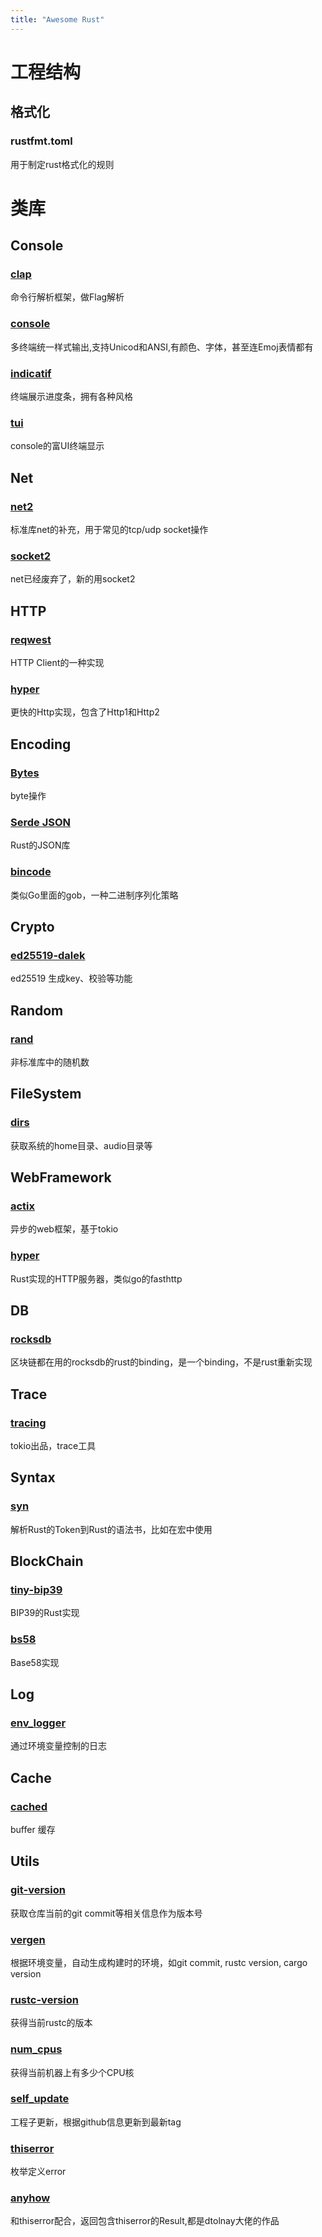 ```yaml
---
title: "Awesome Rust"
---
```

# 工程结构
## 格式化

### rustfmt.toml
用于制定rust格式化的规则

# 类库
## Console
### [clap](https://github.com/clap-rs/clap)
命令行解析框架，做Flag解析

### [console](https://github.com/mitsuhiko/console)
多终端统一样式输出,支持Unicod和ANSI,有颜色、字体，甚至连Emoj表情都有

### [indicatif](https://github.com/mitsuhiko/indicatif)
终端展示进度条，拥有各种风格

### [tui](https://github.com/fdehau/tui-rs)
console的富UI终端显示

## Net
### [net2](https://docs.rs/net2/latest/net2/)
标准库net的补充，用于常见的tcp/udp socket操作

### [socket2](https://crates.io/crates/socket2)
net已经废弃了，新的用socket2

## HTTP
### [reqwest](https://docs.rs/reqwest)
HTTP Client的一种实现

### [hyper](https://crates.io/crates/hyper)
更快的Http实现，包含了Http1和Http2

## Encoding

### [Bytes](https://docs.rs/bytes)
byte操作

### [Serde JSON](https://github.com/serde-rs/json)
Rust的JSON库

### [bincode](https://docs.rs/bincode)
类似Go里面的gob，一种二进制序列化策略


## Crypto
### [ed25519-dalek](https://docs.rs/ed25519-dalek)
ed25519 生成key、校验等功能

## Random
### [rand](https://github.com/rust-random/rand)
非标准库中的随机数

## FileSystem
### [dirs](https://github.com/dirs-dev/dirs-rs)
获取系统的home目录、audio目录等

## WebFramework
### [actix](https://github.com/actix/actix)
异步的web框架，基于tokio

### [hyper](https://docs.rs/hyper)
Rust实现的HTTP服务器，类似go的fasthttp

## DB
### [rocksdb](https://github.com/rust-rocksdb/rust-rocksdb)
区块链都在用的rocksdb的rust的binding，是一个binding，不是rust重新实现


## Trace
### [tracing](https://docs.rs/tracing)
tokio出品，trace工具

## Syntax
### [syn](https://docs.rs/syn)
解析Rust的Token到Rust的语法书，比如在宏中使用

## BlockChain

### [tiny-bip39](https://docs.rs/tiny-bip39/0.8.2/bip39/)
BIP39的Rust实现

### [bs58](https://docs.rs/bs5)
Base58实现

## Log
### [env_logger](https://docs.rs/env_logger)
通过环境变量控制的日志

## Cache
### [cached](https://docs.rs/cached)
buffer 缓存

## Utils

### [git-version](https://github.com/fusion-engineering/rust-git-version)
获取仓库当前的git commit等相关信息作为版本号

### [vergen](https://docs.rs/vergen/latest/vergen/)
根据环境变量，自动生成构建时的环境，如git commit, rustc version, cargo version

### [rustc-version](https://github.com/djc/rustc-version-rs)
获得当前rustc的版本

### [num_cpus](https://github.com/seanmonstar/num_cpus)
获得当前机器上有多少个CPU核

### [self_update](https://docs.rs/self_update/latest/self_update/)
工程子更新，根据github信息更新到最新tag

### [thiserror]()
枚举定义error

### [anyhow]()
和thiserror配合，返回包含thiserror的Result,都是dtolnay大佬的作品






